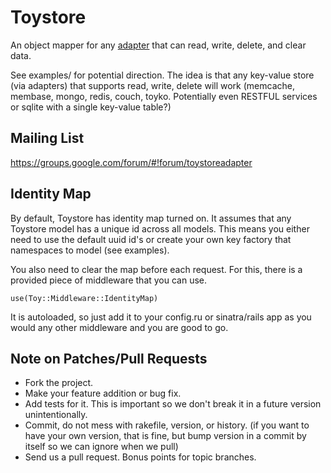 # Toystore

An object mapper for any [adapter](https://github.com/jnunemaker/adapter) that can read, write, delete, and clear data.

See examples/ for potential direction. The idea is that any key-value store (via adapters) that supports read, write, delete will work (memcache, membase, mongo, redis, couch, toyko. Potentially even RESTFUL services or sqlite with a single key-value table?)

## Mailing List

https://groups.google.com/forum/#!forum/toystoreadapter

## Identity Map

By default, Toystore has identity map turned on. It assumes that any Toystore model has a unique id across all models. This means you either need to use the default uuid id's or create your own key factory that namespaces to model (see examples).

You also need to clear the map before each request. For this, there is a provided piece of middleware that you can use.

    use(Toy::Middleware::IdentityMap)

It is autoloaded, so just add it to your config.ru or sinatra/rails app as you would any other middleware and you are good to go.

## Note on Patches/Pull Requests

* Fork the project.
* Make your feature addition or bug fix.
* Add tests for it. This is important so we don't break it in a future version unintentionally.
* Commit, do not mess with rakefile, version, or history. (if you want to have your own version, that is fine, but bump version in a commit by itself so we can ignore when we pull)
* Send us a pull request. Bonus points for topic branches.
